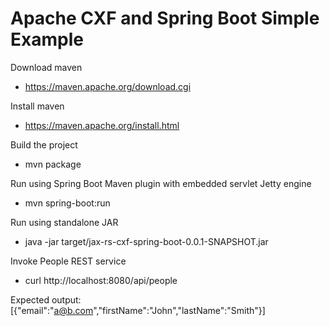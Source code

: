 Apache CXF and Spring Boot Simple Example 
===

Download maven
- https://maven.apache.org/download.cgi

Install maven
- https://maven.apache.org/install.html

Build the project
- mvn package

Run using Spring Boot Maven plugin with embedded servlet Jetty engine
- mvn spring-boot:run

Run using standalone JAR
- java -jar target/jax-rs-cxf-spring-boot-0.0.1-SNAPSHOT.jar         

Invoke People REST service  
- curl http://localhost:8080/api/people

Expected output:
[{"email":"a@b.com","firstName":"John","lastName":"Smith"}]
